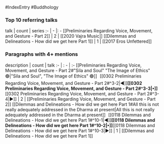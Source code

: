 #IndexEntry #Buddhology

### Top 10 referring talks
talk | count | series
:- | - |: -
[[Preliminaries Regarding Voice, Movement, and Gesture - Part 2]] | 2 | [[2020 Vajra Music]]
[[Dilemmas and Delineations - How did we get here Part 1]] | 1 | [[2017 Eros Unfettered]]

### Paragraphs with 4+ mentions
description | count | talk
:- | : - | :-
[[Preliminaries Regarding Voice, Movement, and Gesture - Part 2#"Sila and Soul" "The Image of Ethics" 🟢\|"Sila and Soul", "The Image of Ethics" 🟢]] &nbsp;&nbsp;[[0302 Preliminaries Regarding Voice, Movement, and Gesture - Part 2#^3-2\|◀]]**[[0302 Preliminaries Regarding Voice, Movement, and Gesture - Part 2#^3-3\|•]]**[[0302 Preliminaries Regarding Voice, Movement, and Gesture - Part 2#^3-4\|▶]] | 2 | [[Preliminaries Regarding Voice, Movement, and Gesture - Part 2]]
[[Dilemmas and Delineations - How did we get here Part 1#All this is not really adequately addressed in the Dharma at present\|All this is not really adequately addressed in the Dharma at present]] &nbsp;&nbsp;[[0118 Dilemmas and Delineations - How did we get here Part 1#^10-1\|◀]]**[[0118 Dilemmas and Delineations - How did we get here Part 1#^10-2\|•]]**[[0118 Dilemmas and Delineations - How did we get here Part 1#^10-3\|▶]] | 1 | [[Dilemmas and Delineations - How did we get here Part 1]]

